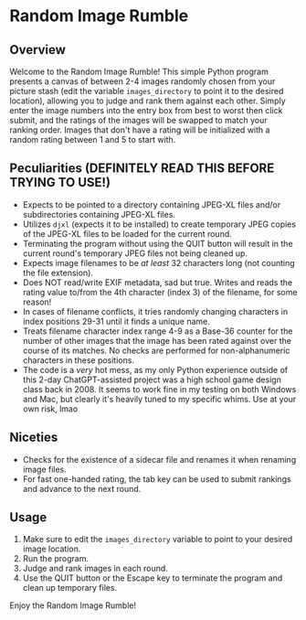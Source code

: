 # Random Image Rumble

## Overview

Welcome to the Random Image Rumble! This simple Python program presents a canvas of between 2-4 images randomly chosen from your picture stash (edit the variable `images_directory` to point it to the desired location), allowing you to judge and rank them against each other. Simply enter the image numbers into the entry box from best to worst then click submit, and the ratings of the images will be swapped to match your ranking order. Images that don't have a rating will be initialized with a random rating between 1 and 5 to start with.


## Peculiarities (DEFINITELY READ THIS BEFORE TRYING TO USE!)

- Expects to be pointed to a directory containing JPEG-XL files and/or subdirectories containing JPEG-XL files.
- Utilizes `djxl` (expects it to be installed) to create temporary JPEG copies of the JPEG-XL files to be loaded for the current round.
- Terminating the program without using the QUIT button will result in the current round's temporary JPEG files not being cleaned up.
- Expects image filenames to be *at least* 32 characters long (not counting the file extension).
- Does NOT read/write EXIF metadata, sad but true. Writes and reads the rating value to/from the 4th character (index 3) of the filename, for some reason!
- In cases of filename conflicts, it tries randomly changing characters in index positions 29-31 until it finds a unique name.
- Treats filename character index range 4-9 as a Base-36 counter for the number of other images that the image has been rated against over the course of its matches. No checks are performed for non-alphanumeric characters in these positions.
- The code is a *very* hot mess, as my only Python experience outside of this 2-day ChatGPT-assisted project was a high school game design class back in 2008. It seems to work fine in my testing on both Windows and Mac, but clearly it's heavily tuned to my specific whims. Use at your own risk, lmao

## Niceties

- Checks for the existence of a sidecar file and renames it when renaming image files.
- For fast one-handed rating, the tab key can be used to submit rankings and advance to the next round.

## Usage

1. Make sure to edit the `images_directory` variable to point to your desired image location.
2. Run the program.
3. Judge and rank images in each round.
4. Use the QUIT button or the Escape key to terminate the program and clean up temporary files.

Enjoy the Random Image Rumble!
